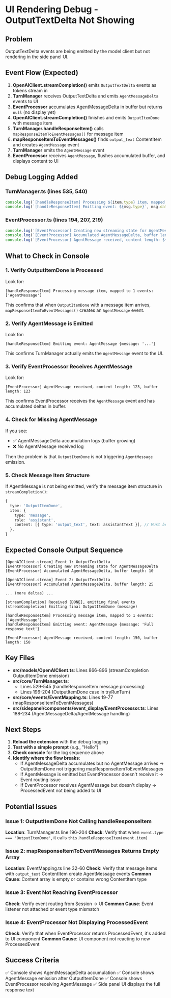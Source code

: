 # UI Rendering Debug - OutputTextDelta Not Showing

## Problem
OutputTextDelta events are being emitted by the model client but not rendering in the side panel UI.

## Event Flow (Expected)
1. **OpenAIClient.streamCompletion()** emits `OutputTextDelta` events as tokens stream in
2. **TurnManager** receives OutputTextDelta and emits `AgentMessageDelta` events to UI
3. **EventProcessor** accumulates AgentMessageDelta in buffer but returns `null` (no display yet)
4. **OpenAIClient.streamCompletion()** finishes and emits `OutputItemDone` with message item
5. **TurnManager.handleResponseItem()** calls `mapResponseItemToEventMessages()` for message item
6. **mapResponseItemToEventMessages()** finds `output_text` ContentItem and creates `AgentMessage` event
7. **TurnManager** emits the `AgentMessage` event
8. **EventProcessor** receives `AgentMessage`, flushes accumulated buffer, and displays content to UI

## Debug Logging Added

### TurnManager.ts (lines 535, 540)
```typescript
console.log(`[handleResponseItem] Processing ${item.type} item, mapped to ${eventMsgs.length} events:`, eventMsgs.map(e => e.type));
console.log(`[handleResponseItem] Emitting event: ${msg.type}`, msg.data);
```

### EventProcessor.ts (lines 194, 207, 219)
```typescript
console.log('[EventProcessor] Creating new streaming state for AgentMessageDelta');
console.log(`[EventProcessor] Accumulated AgentMessageDelta, buffer length: ${state.buffer.length}`);
console.log(`[EventProcessor] AgentMessage received, content length: ${content.length}, buffer length: ${state?.buffer?.length || 0}`);
```

## What to Check in Console

### 1. Verify OutputItemDone is Processed
Look for:
```
[handleResponseItem] Processing message item, mapped to 1 events: ['AgentMessage']
```

This confirms that when `OutputItemDone` with a message item arrives, `mapResponseItemToEventMessages()` creates an `AgentMessage` event.

### 2. Verify AgentMessage is Emitted
Look for:
```
[handleResponseItem] Emitting event: AgentMessage {message: '...'}
```

This confirms TurnManager actually emits the `AgentMessage` event to the UI.

### 3. Verify EventProcessor Receives AgentMessage
Look for:
```
[EventProcessor] AgentMessage received, content length: 123, buffer length: 123
```

This confirms EventProcessor receives the `AgentMessage` event and has accumulated deltas in buffer.

### 4. Check for Missing AgentMessage
If you see:
- ✅ AgentMessageDelta accumulation logs (buffer growing)
- ❌ No AgentMessage received log

Then the problem is that `OutputItemDone` is not triggering `AgentMessage` emission.

### 5. Check Message Item Structure
If AgentMessage is not being emitted, verify the message item structure in `streamCompletion()`:
```typescript
{
  type: 'OutputItemDone',
  item: {
    type: 'message',
    role: 'assistant',
    content: [{ type: 'output_text', text: assistantText }], // Must be array!
  },
}
```

## Expected Console Output Sequence

```
[OpenAIClient.stream] Event 1: OutputTextDelta
[EventProcessor] Creating new streaming state for AgentMessageDelta
[EventProcessor] Accumulated AgentMessageDelta, buffer length: 10

[OpenAIClient.stream] Event 2: OutputTextDelta
[EventProcessor] Accumulated AgentMessageDelta, buffer length: 25

... (more deltas) ...

[streamCompletion] Received [DONE], emitting final events
[streamCompletion] Emitting final OutputItemDone (message)

[handleResponseItem] Processing message item, mapped to 1 events: ['AgentMessage']
[handleResponseItem] Emitting event: AgentMessage {message: 'Full response text'}

[EventProcessor] AgentMessage received, content length: 150, buffer length: 150
```

## Key Files

- **src/models/OpenAIClient.ts**: Lines 866-896 (streamCompletion OutputItemDone emission)
- **src/core/TurnManager.ts**:
  - Lines 529-545 (handleResponseItem message processing)
  - Lines 196-204 (OutputItemDone case in tryRunTurn)
- **src/core/events/EventMapping.ts**: Lines 19-77 (mapResponseItemToEventMessages)
- **src/sidepanel/components/event_display/EventProcessor.ts**: Lines 188-234 (AgentMessageDelta/AgentMessage handling)

## Next Steps

1. **Reload the extension** with the debug logging
2. **Test with a simple prompt** (e.g., "Hello")
3. **Check console** for the log sequence above
4. **Identify where the flow breaks**:
   - If AgentMessageDelta accumulates but no AgentMessage arrives → OutputItemDone not triggering mapResponseItemToEventMessages
   - If AgentMessage is emitted but EventProcessor doesn't receive it → Event routing issue
   - If EventProcessor receives AgentMessage but doesn't display → ProcessedEvent not being added to UI

## Potential Issues

### Issue 1: OutputItemDone Not Calling handleResponseItem
**Location**: TurnManager.ts line 196-204
**Check**: Verify that when `event.type === 'OutputItemDone'`, it calls `this.handleResponseItem(event.item)`

### Issue 2: mapResponseItemToEventMessages Returns Empty Array
**Location**: EventMapping.ts line 32-60
**Check**: Verify that message items with `output_text` ContentItem create AgentMessage events
**Common Cause**: Content array is empty or contains wrong ContentItem type

### Issue 3: Event Not Reaching EventProcessor
**Check**: Verify event routing from Session → UI
**Common Cause**: Event listener not attached or event type mismatch

### Issue 4: EventProcessor Not Displaying ProcessedEvent
**Check**: Verify that when EventProcessor returns ProcessedEvent, it's added to UI component
**Common Cause**: UI component not reacting to new ProcessedEvent

## Success Criteria

✅ Console shows AgentMessageDelta accumulation
✅ Console shows AgentMessage emission after OutputItemDone
✅ Console shows EventProcessor receiving AgentMessage
✅ Side panel UI displays the full response text
